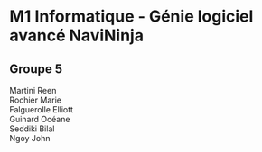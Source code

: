 M1 Informatique - Génie logiciel avancé
NaviNinja
=====================================================

## Groupe 5

Martini Reen  
Rochier Marie  
Falguerolle Elliott  
Guinard Océane  
Seddiki Bilal  
Ngoy John  

##